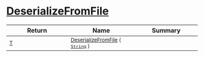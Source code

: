 # [DeserializeFromFile](./NetCoreSerializationHelper-100664086.md)



| Return | Name | Summary | 
| --- | --- | --- | 
| <sub>[T](./NetCoreSerializationHelper-100664086.md)</sub><img width=200/>| <sub>[DeserializeFromFile](./NetCoreSerializationHelper-100664086.md) ( [`String`](https://docs.microsoft.com/en-us/dotnet/api/System.String) )</sub>| <sub></sub><img width=200/>| <br>


